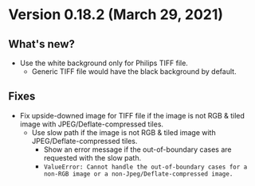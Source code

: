 # Version 0.18.2 (March 29, 2021)

## What's new?

- Use the white background only for Philips TIFF file.
  - Generic TIFF file would have the black background by default.

## Fixes

- Fix upside-downed image for TIFF file if the image is not RGB & tiled image with JPEG/Deflate-compressed tiles.
  - Use slow path if the image is not RGB & tiled image with JPEG/Deflate-compressed tiles.
    - Show an error message if the out-of-boundary cases are requested with the slow path.
    - `ValueError: Cannot handle the out-of-boundary cases for a non-RGB image or a non-Jpeg/Deflate-compressed image.`
